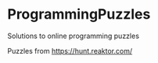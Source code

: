 # ProgrammingPuzzles

Solutions to online programming puzzles 

Puzzles from https://hunt.reaktor.com/
